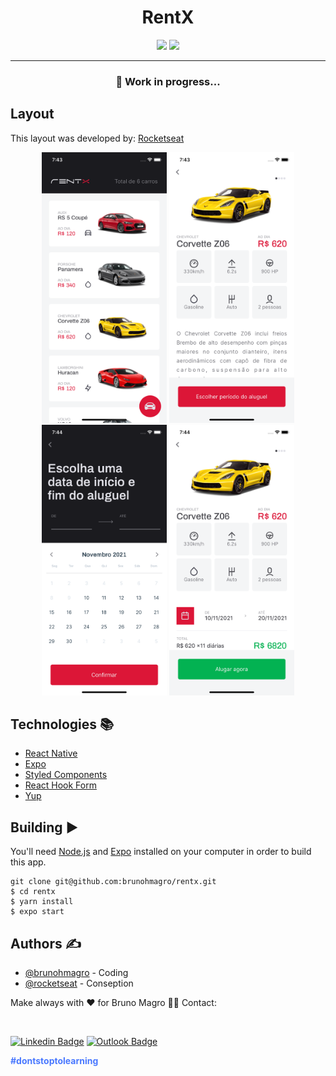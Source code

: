 <h1 align="center">RentX</h1>

<div align="center">
    <img src="http://img.shields.io/static/v1?label=License&message=MIT&color=green&style=for-the-badge"/>
    <img src="http://img.shields.io/static/v1?label=STATUS&message=In Progress&color=blue&style=for-the-badge"/>
</div>

---

<h3 align="center"> 🚀 Work in progress...
    <br> 
</h3>

## Layout

This layout was developed by: [Rocketseat](https://github.com/Rocketseat)

<div align="center">
  <img src="/.github/images/home.png" width="200" title="Home">
  <img src="/.github/images/carDetails.png" width="200" title="carDetails">
  <img src="/.github/images/choosePeriod.png" width="200" title="choosePeriod">
    <img src="/.github/images/resum.png" width="200" title="resum">
</div>

## Technologies :books:

- [React Native](https://reactnative.dev/)
- [Expo](https://docs.expo.io/get-started/installation/)
- [Styled Components](https://styled-components.com/)
- [React Hook Form](https://react-hook-form.com/)
- [Yup](https://www.npmjs.com/package/yup)

## Building :arrow_forward:

You'll need [Node.js](https://nodejs.org) and [Expo](https://docs.expo.io/get-started/installation/) installed on your computer in order to build this app.

```
git clone git@github.com:brunohmagro/rentx.git
$ cd rentx
$ yarn install
$ expo start
```

## Authors ✍️ 

- [@brunohmagro](https://github.com/brunohmagro) - Coding
- [@rocketseat](https://github.com/rocketseat) - Conseption

Make always with ❤️ for Bruno Magro 👋🏽 Contact:

<br>

[![Linkedin Badge](https://img.shields.io/badge/-Bruno%20Magro-000657?style=flat-square&logo=Linkedin&logoColor=white&link=https://www.linkedin.com/in/brunohmagro/)](https://www.linkedin.com/in/brunohmagro/) 
[![Outlook Badge](https://img.shields.io/badge/-brunohmagro@hotmail.com-000657?style=flat-square&logo=microsoft-outlook&logoColor=white&link=mailto:brunohmagro@hotmail.com)](mailto:brunohmagro@hotmail.com)

<p style="color: #4978FF;"><b>#dontstoptolearning</b></p>
